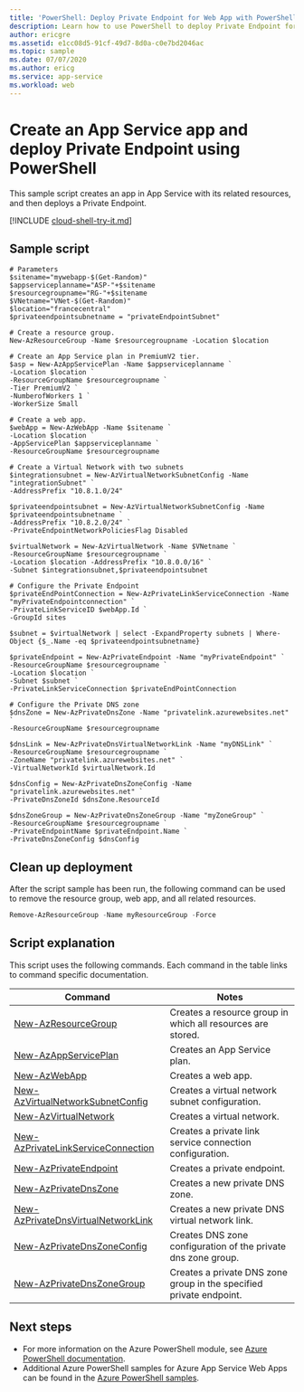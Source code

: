 ```yaml
---
title: 'PowerShell: Deploy Private Endpoint for Web App with PowerShell'
description: Learn how to use PowerShell to deploy Private Endpoint for your Web App
author: ericgre
ms.assetid: e1cc08d5-91cf-49d7-8d0a-c0e7bd2046ac
ms.topic: sample
ms.date: 07/07/2020
ms.author: ericg
ms.service: app-service
ms.workload: web
---
```


# Create an App Service app and deploy Private Endpoint using PowerShell

This sample script creates an app in App Service with its related resources, and then deploys a Private Endpoint.

[!INCLUDE [cloud-shell-try-it.md](../../../includes/cloud-shell-try-it.md)]


## Sample script

```azurepowershell-interactive
# Parameters
$sitename="mywebapp-$(Get-Random)"
$appserviceplanname="ASP-"+$sitename
$resourcegroupname="RG-"+$sitename
$VNetname="VNet-$(Get-Random)"
$location="francecentral"
$privateendpointsubnetname = "privateEndpointSubnet"

# Create a resource group.
New-AzResourceGroup -Name $resourcegroupname -Location $location

# Create an App Service plan in PremiumV2 tier.
$asp = New-AzAppServicePlan -Name $appserviceplanname `
-Location $location `
-ResourceGroupName $resourcegroupname `
-Tier PremiumV2 `
-NumberofWorkers 1 `
-WorkerSize Small

# Create a web app.
$webApp = New-AzWebApp -Name $sitename `
-Location $location `
-AppServicePlan $appserviceplanname `
-ResourceGroupName $resourcegroupname

# Create a Virtual Network with two subnets
$integrationsubnet = New-AzVirtualNetworkSubnetConfig -Name "integrationSubnet" `
-AddressPrefix "10.8.1.0/24"

$privateendpointsubnet = New-AzVirtualNetworkSubnetConfig -Name $privateendpointsubnetname `
-AddressPrefix "10.8.2.0/24" `
-PrivateEndpointNetworkPoliciesFlag Disabled

$virtualNetwork = New-AzVirtualNetwork -Name $VNetname `
-ResourceGroupName $resourcegroupname `
-Location $location -AddressPrefix "10.8.0.0/16" `
-Subnet $integrationsubnet,$privateendpointsubnet

# Configure the Private Endpoint
$privateEndPointConnection = New-AzPrivateLinkServiceConnection -Name "myPrivateEndpointconnection" `
-PrivateLinkServiceID $webApp.Id `
-GroupId sites

$subnet = $virtualNetwork | select -ExpandProperty subnets | Where-Object {$_.Name -eq $privateendpointsubnetname}

$privateEndpoint = New-AzPrivateEndpoint -Name "myPrivateEndpoint" `
-ResourceGroupName $resourcegroupname `
-Location $location `
-Subnet $subnet `
-PrivateLinkServiceConnection $privateEndPointConnection

# Configure the Private DNS zone
$dnsZone = New-AzPrivateDnsZone -Name "privatelink.azurewebsites.net" `
-ResourceGroupName $resourcegroupname

$dnsLink = New-AzPrivateDnsVirtualNetworkLink -Name "myDNSLink" `
-ResourceGroupName $resourcegroupname `
-ZoneName "privatelink.azurewebsites.net" `
-VirtualNetworkId $virtualNetwork.Id

$dnsConfig = New-AzPrivateDnsZoneConfig -Name "privatelink.azurewebsites.net" `
-PrivateDnsZoneId $dnsZone.ResourceId

$dnsZoneGroup = New-AzPrivateDnsZoneGroup -Name "myZoneGroup" `
-ResourceGroupName $resourcegroupname `
-PrivateEndpointName $privateEndpoint.Name `
-PrivateDnsZoneConfig $dnsConfig
```


## Clean up deployment 

After the script sample has been run, the following command can be used to remove the resource group, web app, and all related resources.

```powershell
Remove-AzResourceGroup -Name myResourceGroup -Force
```


## Script explanation

This script uses the following commands. Each command in the table links to command specific documentation.

| Command | Notes |
|---|---|
| [New-AzResourceGroup](/powershell/module/az.resources/new-azresourcegroup) | Creates a resource group in which all resources are stored. |
| [New-AzAppServicePlan](/powershell/module/az.websites/new-azappserviceplan) | Creates an App Service plan. |
| [New-AzWebApp](/powershell/module/az.websites/new-azwebapp) | Creates a web app. |
| [New-AzVirtualNetworkSubnetConfig](/powershell/module/az.network/new-azvirtualnetworksubnetconfig) | Creates a virtual network subnet configuration. |
| [New-AzVirtualNetwork](/powershell/module/az.network/new-azvirtualnetwork) | Creates a virtual network. |
| [New-AzPrivateLinkServiceConnection](/powershell/module/az.network/new-azprivatelinkserviceconnection) | Creates a private link service connection configuration. |
| [New-AzPrivateEndpoint](/powershell/module/az.network/new-azprivateendpoint) | Creates a private endpoint. |
| [New-AzPrivateDnsZone](/powershell/module/az.privatedns/new-azprivatednszone) | Creates a new private DNS zone. |
| [New-AzPrivateDnsVirtualNetworkLink](/powershell/module/az.privatedns/new-azprivatednsvirtualnetworklink) | Creates a new private DNS virtual network link. |
| [New-AzPrivateDnsZoneConfig](/powershell/module/az.network/new-azprivatednszoneconfig) | Creates DNS zone configuration of the private dns zone group. |
| [New-AzPrivateDnsZoneGroup](/powershell/module/az.network/new-azprivatednszonegroup) | Creates a private DNS zone group in the specified private endpoint. |

## Next steps

- For more information on the Azure PowerShell module, see [Azure PowerShell documentation](/powershell/azure/overview).
- Additional Azure PowerShell samples for Azure App Service Web Apps can be found in the [Azure PowerShell samples](../samples-powershell.md).
